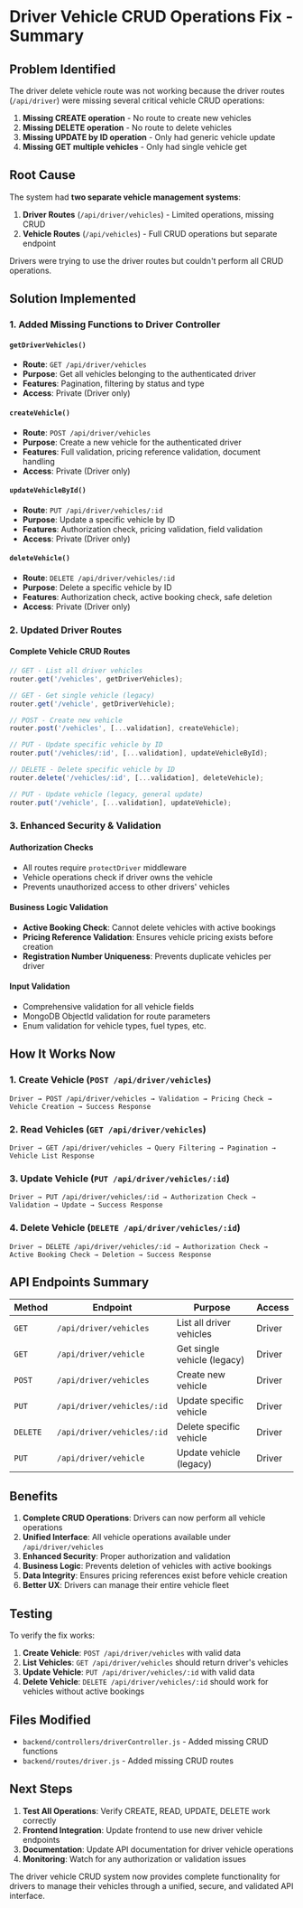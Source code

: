 # Driver Vehicle CRUD Operations Fix - Summary

## Problem Identified

The driver delete vehicle route was not working because the driver routes (`/api/driver`) were missing several critical vehicle CRUD operations:

1. **Missing CREATE operation** - No route to create new vehicles
2. **Missing DELETE operation** - No route to delete vehicles  
3. **Missing UPDATE by ID operation** - Only had generic vehicle update
4. **Missing GET multiple vehicles** - Only had single vehicle get

## Root Cause

The system had **two separate vehicle management systems**:

1. **Driver Routes** (`/api/driver/vehicles`) - Limited operations, missing CRUD
2. **Vehicle Routes** (`/api/vehicles`) - Full CRUD operations but separate endpoint

Drivers were trying to use the driver routes but couldn't perform all CRUD operations.

## Solution Implemented

### 1. Added Missing Functions to Driver Controller

#### `getDriverVehicles()`
- **Route**: `GET /api/driver/vehicles`
- **Purpose**: Get all vehicles belonging to the authenticated driver
- **Features**: Pagination, filtering by status and type
- **Access**: Private (Driver only)

#### `createVehicle()`
- **Route**: `POST /api/driver/vehicles`
- **Purpose**: Create a new vehicle for the authenticated driver
- **Features**: Full validation, pricing reference validation, document handling
- **Access**: Private (Driver only)

#### `updateVehicleById()`
- **Route**: `PUT /api/driver/vehicles/:id`
- **Purpose**: Update a specific vehicle by ID
- **Features**: Authorization check, pricing validation, field validation
- **Access**: Private (Driver only)

#### `deleteVehicle()`
- **Route**: `DELETE /api/driver/vehicles/:id`
- **Purpose**: Delete a specific vehicle by ID
- **Features**: Authorization check, active booking check, safe deletion
- **Access**: Private (Driver only)

### 2. Updated Driver Routes

#### Complete Vehicle CRUD Routes
```javascript
// GET - List all driver vehicles
router.get('/vehicles', getDriverVehicles);

// GET - Get single vehicle (legacy)
router.get('/vehicle', getDriverVehicle);

// POST - Create new vehicle
router.post('/vehicles', [...validation], createVehicle);

// PUT - Update specific vehicle by ID
router.put('/vehicles/:id', [...validation], updateVehicleById);

// DELETE - Delete specific vehicle by ID
router.delete('/vehicles/:id', [...validation], deleteVehicle);

// PUT - Update vehicle (legacy, general update)
router.put('/vehicle', [...validation], updateVehicle);
```

### 3. Enhanced Security & Validation

#### Authorization Checks
- All routes require `protectDriver` middleware
- Vehicle operations check if driver owns the vehicle
- Prevents unauthorized access to other drivers' vehicles

#### Business Logic Validation
- **Active Booking Check**: Cannot delete vehicles with active bookings
- **Pricing Reference Validation**: Ensures vehicle pricing exists before creation
- **Registration Number Uniqueness**: Prevents duplicate vehicles per driver

#### Input Validation
- Comprehensive validation for all vehicle fields
- MongoDB ObjectId validation for route parameters
- Enum validation for vehicle types, fuel types, etc.

## How It Works Now

### 1. **Create Vehicle** (`POST /api/driver/vehicles`)
```
Driver → POST /api/driver/vehicles → Validation → Pricing Check → Vehicle Creation → Success Response
```

### 2. **Read Vehicles** (`GET /api/driver/vehicles`)
```
Driver → GET /api/driver/vehicles → Query Filtering → Pagination → Vehicle List Response
```

### 3. **Update Vehicle** (`PUT /api/driver/vehicles/:id`)
```
Driver → PUT /api/driver/vehicles/:id → Authorization Check → Validation → Update → Success Response
```

### 4. **Delete Vehicle** (`DELETE /api/driver/vehicles/:id`)
```
Driver → DELETE /api/driver/vehicles/:id → Authorization Check → Active Booking Check → Deletion → Success Response
```

## API Endpoints Summary

| Method | Endpoint | Purpose | Access |
|--------|----------|---------|---------|
| `GET` | `/api/driver/vehicles` | List all driver vehicles | Driver |
| `GET` | `/api/driver/vehicle` | Get single vehicle (legacy) | Driver |
| `POST` | `/api/driver/vehicles` | Create new vehicle | Driver |
| `PUT` | `/api/driver/vehicles/:id` | Update specific vehicle | Driver |
| `DELETE` | `/api/driver/vehicles/:id` | Delete specific vehicle | Driver |
| `PUT` | `/api/driver/vehicle` | Update vehicle (legacy) | Driver |

## Benefits

1. **Complete CRUD Operations**: Drivers can now perform all vehicle operations
2. **Unified Interface**: All vehicle operations available under `/api/driver/vehicles`
3. **Enhanced Security**: Proper authorization and validation
4. **Business Logic**: Prevents deletion of vehicles with active bookings
5. **Data Integrity**: Ensures pricing references exist before vehicle creation
6. **Better UX**: Drivers can manage their entire vehicle fleet

## Testing

To verify the fix works:

1. **Create Vehicle**: `POST /api/driver/vehicles` with valid data
2. **List Vehicles**: `GET /api/driver/vehicles` should return driver's vehicles
3. **Update Vehicle**: `PUT /api/driver/vehicles/:id` with valid data
4. **Delete Vehicle**: `DELETE /api/driver/vehicles/:id` should work for vehicles without active bookings

## Files Modified

- `backend/controllers/driverController.js` - Added missing CRUD functions
- `backend/routes/driver.js` - Added missing CRUD routes

## Next Steps

1. **Test All Operations**: Verify CREATE, READ, UPDATE, DELETE work correctly
2. **Frontend Integration**: Update frontend to use new driver vehicle endpoints
3. **Documentation**: Update API documentation for driver vehicle operations
4. **Monitoring**: Watch for any authorization or validation issues

The driver vehicle CRUD system now provides complete functionality for drivers to manage their vehicles through a unified, secure, and validated API interface.
